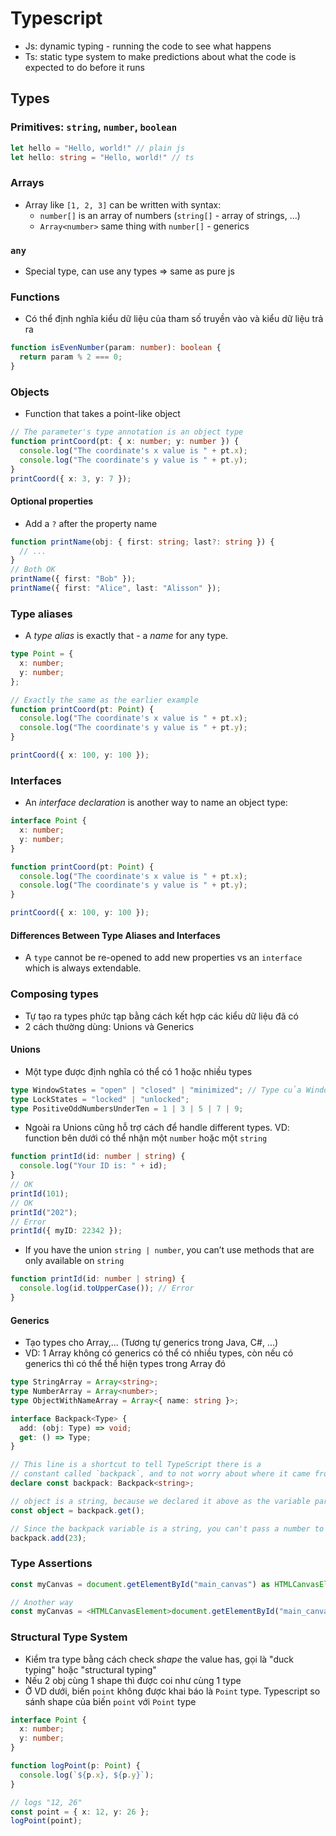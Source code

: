 # Typescript

- Js: dynamic typing - running the code to see what happens
- Ts: static type system to make predictions about what the code is expected to do before it runs

## Types

### Primitives: `string`, `number`, `boolean`

```typescript
let hello = "Hello, world!" // plain js
let hello: string = "Hello, world!" // ts
```

### Arrays

- Array like `[1, 2, 3]` can be written with syntax:
  - `number[]` is an array of numbers (`string[]` - array of strings, ...)
  - `Array<number>` same thing with `number[]` - generics

### `any`

- Special type, can use any types => same as pure js

### Functions

- Có thể định nghĩa kiểu dữ liệu của tham số truyền vào và kiểu dữ liệu trả ra

```typescript
function isEvenNumber(param: number): boolean {
  return param % 2 === 0;
}
```

### Objects

- Function that takes a point-like object

```typescript
// The parameter's type annotation is an object type
function printCoord(pt: { x: number; y: number }) {
  console.log("The coordinate's x value is " + pt.x);
  console.log("The coordinate's y value is " + pt.y);
}
printCoord({ x: 3, y: 7 });
```

#### Optional properties

- Add a `?` after the property name

```typescript
function printName(obj: { first: string; last?: string }) {
  // ...
}
// Both OK
printName({ first: "Bob" });
printName({ first: "Alice", last: "Alisson" });
```

### Type aliases

- A *type alias* is exactly that - a *name* for any type.

```typescript
type Point = {
  x: number;
  y: number;
};

// Exactly the same as the earlier example
function printCoord(pt: Point) {
  console.log("The coordinate's x value is " + pt.x);
  console.log("The coordinate's y value is " + pt.y);
}

printCoord({ x: 100, y: 100 });
```

### Interfaces

- An *interface declaration* is another way to name an object type:

```typescript
interface Point {
  x: number;
  y: number;
}

function printCoord(pt: Point) {
  console.log("The coordinate's x value is " + pt.x);
  console.log("The coordinate's y value is " + pt.y);
}

printCoord({ x: 100, y: 100 });
```

#### Differences Between Type Aliases and Interfaces

- A `type` cannot be re-opened to add new properties vs an `interface` which is always extendable.

### Composing types

- Tự tạo ra types phức tạp bằng cách kết hợp các kiểu dữ liệu đã có
- 2 cách thường dùng: Unions và Generics

#### Unions

- Một type được định nghĩa có thể có 1 hoặc nhiều types

```typescript
type WindowStates = "open" | "closed" | "minimized"; // Type của WindowStates có thể là "open", "closed" hoặc "minimized"
type LockStates = "locked" | "unlocked";
type PositiveOddNumbersUnderTen = 1 | 3 | 5 | 7 | 9;
```

- Ngoài ra Unions cũng hỗ trợ cách để handle different types. VD: function bên dưới có thể nhận một `number` hoặc một `string`

```typescript
function printId(id: number | string) {
  console.log("Your ID is: " + id);
}
// OK
printId(101);
// OK
printId("202");
// Error
printId({ myID: 22342 });
```

- If you have the union `string | number`, you can’t use methods that are only available on `string`

```typescript
function printId(id: number | string) {
  console.log(id.toUpperCase()); // Error
}
```

#### Generics

- Tạo types cho Array,... (Tương tự generics trong Java, C#, ...)
- VD: 1 Array không có generics có thể có nhiều types, còn nếu có generics thì có thể thể hiện types trong Array đó

```typescript
type StringArray = Array<string>;
type NumberArray = Array<number>;
type ObjectWithNameArray = Array<{ name: string }>;
```

```typescript
interface Backpack<Type> {
  add: (obj: Type) => void;
  get: () => Type;
}

// This line is a shortcut to tell TypeScript there is a
// constant called `backpack`, and to not worry about where it came from.
declare const backpack: Backpack<string>;

// object is a string, because we declared it above as the variable part of Backpack.
const object = backpack.get();

// Since the backpack variable is a string, you can't pass a number to the add function.
backpack.add(23);
```

### Type Assertions

```typescript
const myCanvas = document.getElementById("main_canvas") as HTMLCanvasElement;

// Another way
const myCanvas = <HTMLCanvasElement>document.getElementById("main_canvas");
```

### Structural Type System

- Kiểm tra type bằng cách check *shape* the value has, gọi là "duck typing" hoặc "structural typing"
- Nếu 2 obj cùng 1 shape thì được coi như cùng 1 type
- Ở VD dưới, biến `point` không được khai báo là `Point` type. Typescript so sánh shape của biến `point` với `Point` type

```typescript
interface Point {
  x: number;
  y: number;
}

function logPoint(p: Point) {
  console.log(`${p.x}, ${p.y}`);
}

// logs "12, 26"
const point = { x: 12, y: 26 };
logPoint(point);
```

<!-- test changes -->
